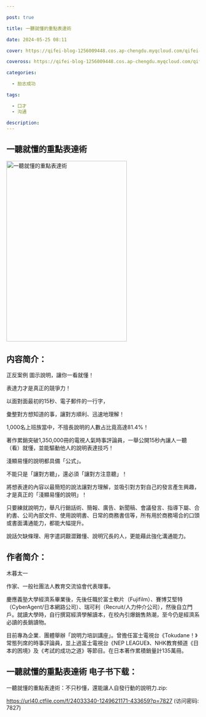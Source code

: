 ```yaml
---

post: true

title: 一聽就懂的重點表達術

date: 2024-05-25 08:11

cover: https://qifei-blog-1256009448.cos.ap-chengdu.myqcloud.com/qifei-blog/6613b6b568eb935713084aa5.jpg

coveross: https://qifei-blog-1256009448.cos.ap-chengdu.myqcloud.com/qifei-blog/6613b6b568eb935713084aa5.jpg

categories:

  - 励志成功

tags:

  - 口才
  - 沟通

description:
---
```


## 一聽就懂的重點表達術
<img alt=" 一聽就懂的重點表達術" class="aligncenter loading" data-was-processed="true" decoding="async" fetchpriority="high" height="471" src="https://qifei-blog-1256009448.cos.ap-chengdu.myqcloud.com/qifei-blog/6613b6b568eb935713084aa5.jpg" style="cursor: zoom-in;" width="314"/>

## 内容简介：

正反案例 圖示說明，讓你一看就懂！

表達力才是真正的競爭力！

以面對面最初的15秒、電子郵件的一行字，

彙整對方想知道的事，讓對方順利、迅速地理解！

1,000名上班族當中，不擅長說明的人數占比竟高達81.4%！

著作累銷突破1,350,000冊的電視人氣時事評論員，一舉公開15秒內讓人一聽（看）就懂，並能驅動他人的說明表達技巧！

淺顯易懂的說明都具備「公式」。

不能只是「讓對方聽」，還必須「讓對方注意聽」！

將想表達的內容以最簡短的說法讓對方理解，並吸引對方對自己的發言產生興趣，才是真正的「淺顯易懂的說明」！

只要練就說明力，舉凡行銷話術、簡報、廣告、新聞稿、會議發言、指導下屬、合約書、公司內部文件、使用說明書、日常的商務書信等，所有用於商務場合的口頭或書面溝通能力，都能大幅提升。

說話欠缺條理、用字遣詞艱澀難懂、說明冗長的人，更能藉此強化溝通能力。

## 作者简介：

木暮太一

作家、一般社團法人教育交流協會代表理事。

慶應義塾大學經濟系畢業後，先後任職於富士軟片（Fujifilm）、賽博艾堅特（CyberAgent/日本網路公司）、瑞可利（Recruit/人力仲介公司），然後自立門戶。就讀大學時，自行撰寫經濟學解讀本，在校內引爆銷售熱潮，至今仍是經濟系必讀的長銷讀物。

目前專為企業．團體舉辦「說明力培訓講座」。曾擔任富士電視台《Tokudane！》常態列席的時事評論員，並上過富士電視台《NEP LEAGUE》、NHK教育頻道《日本的困境》及《考試的成功之道》等節目。在日本著作累積銷量計135萬冊。

## 一聽就懂的重點表達術 电子书下载：
一聽就懂的重點表達術：不只秒懂，還能讓人自發行動的說明力.zip: 

https://url40.ctfile.com/f/24033340-1249621171-433659?p=7827 (访问密码: 7827)
